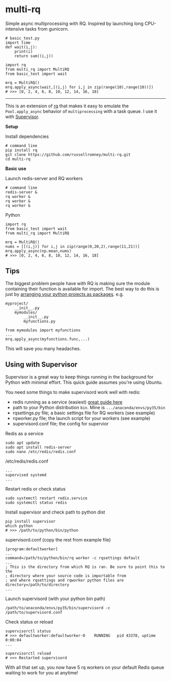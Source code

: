 # multi-rq
Simple async multiprocessing with RQ. Inspired by launching long CPU-intensive tasks from gunicorn.

```
# basic_test.py
import time
def wait(i,j):
    print(i)
    return sum((i,j))
```
```
import rq
from multi_rq import MultiRQ
from basic_test import wait

mrq = MultiRQ()
mrq.apply_async(wait,[(i,j) for i,j in zip(range(10),range(10))])
# >>> [0, 2, 4, 6, 8, 10, 12, 14, 16, 18]
```

---

This is an extension of [rq](https://github.com/rq/rq) that makes it easy to emulate the `Pool.apply_async` behavior of `multiprocessing` with a task queue. I use it with [Supervisor](http://supervisord.org/).

**Setup**

Install dependencies
```
# command line
pip install rq
git clone https://github.com/russellromney/multi-rq.git
cd multi-rq
```

**Basic use**

Launch redis-server and RQ workers
``` 
# command line
redis-server &
rq worker &
rq worker &
rq worker &
```
Python
```
import rq
from basic_test import wait
from multi_rq import MultiRQ

mrq = MultiRQ()
nums = [[(i,j)] for i,j in zip(range(0,20,2),range(11,21))]
mrq.apply_async(np.mean,nums)
# >>> [0, 2, 4, 6, 8, 10, 12, 14, 16, 18]
```

## Tips

The biggest problem people have with RQ is making sure the module containing their function is available for import. The best way to do this is just by [arranging your python projects as packages](https://stackoverflow.com/questions/7732685/python-local-modules). e.g.
```
myproject/
    __init__.py
    mymodules/
        __init__.py
        myfunctions.py
```
```
from mymodules import myfunctions
...
mrq.apply_async(myfunctions.func,...)
```

This will save you many headaches.


## Using with Supervisor

Supervisor is a great way to keep things running in the background for Python with minimal effort. This quick guide assumes you're using Ubuntu.

You need some things to make supervisord work well with redis:
- redis running as a service (easiest) [great guide here](https://www.digitalocean.com/community/tutorials/how-to-install-and-secure-redis-on-ubuntu-18-04)
- path to your Python distribution `bin`. Mine is `.../anaconda/envs/py35/bin`
- rqsettings.py file; a basic settings file for RQ workers (see example)
- rqworker.py file; the launch script for your workers (see example)
- supervisord.conf file; the config for supervior

Redis as a service
```
sudo apt update
sudo apt install redis-server
sudo nano /etc/redis/redis.conf
```

/etc/redis/redis.conf
```
...
supervised systemd
...
```
Restart redis or check status
```
sudo systemctl restart redis.service
sudo systemctl status redis
```


Install supervisor and check path to python dist
```
pip install supervisor
which python
# >>> /path/to/python/bin/python
```
supervisord.conf (copy the rest from example file)
```
[program:defaultworker]
...
command=/path/to/python/bin/rq worker -c rqsettings default
...
; This is the directory from which RQ is ran. Be sure to point this to the
; directory where your source code is importable from
; and where rqsettings and rqworker python files are
directory=/path/to/directory
...
```
Launch supervisord (with your python bin path)
```
/path/to/anaconda/envs/py35/bin/supervisord -c /path/to/supervisord.conf
```
Check status or reload
```
supervisorctl status
# >>> defaultworker:defaultworker-0    RUNNING   pid 43378, uptime 0:00:04 
...

supervisorctl reload
# >>> Restarted supervisord
```

With all that set up, you now have 5 rq workers on your default Redis queue waiting to work for you at anytime! 
